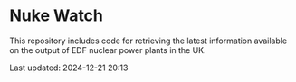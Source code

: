 # Nuke Watch

This repository includes code for retrieving the latest information available on the output of EDF nuclear power plants in the UK.

Last updated: 2024-12-21 20:13